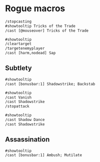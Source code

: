 # Rogue macros

```txt
/stopcasting
#showtooltip Tricks of the Trade
/cast [@mouseover] Tricks of the Trade
```

```txt
#showtooltip
/cleartarget
/targetenemyplayer
/cast [harm,nodead] Sap
```

## Subtlety

```txt
#showtooltip
/cast [bonusbar:1] Shadowstrike; Backstab
```

```txt
#showtooltip
/cast Vanish
/cast Shadowstrike
/stopattack
```

```txt
#showtooltip
/cast Shadow Dance
/cast Shadowstrike
```

## Assassination

```txt
#showtooltip
/cast [bonusbar:1] Ambush; Mutilate
```
